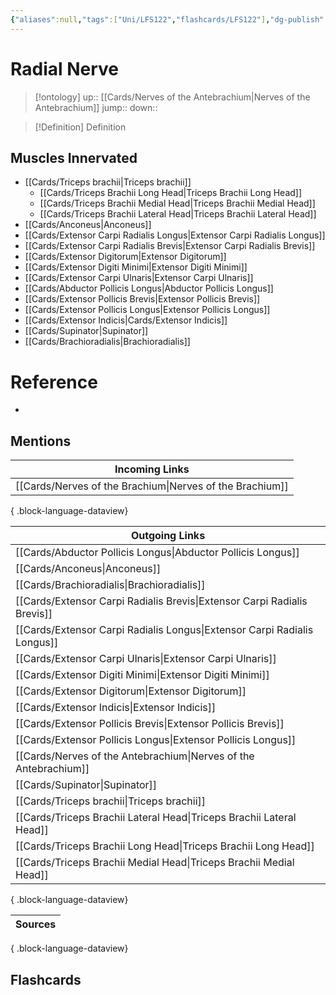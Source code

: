 ```yaml
---
{"aliases":null,"tags":["Uni/LFS122","flashcards/LFS122"],"dg-publish":true,"permalink":"/cards/radial-nerve/","dgPassFrontmatter":true}
---
```


# Radial Nerve

> [!ontology]
> up:: [[Cards/Nerves of the Antebrachium\|Nerves of the Antebrachium]]
> jump:: 
> down:: 

> [!Definition] Definition

## Muscles Innervated

- [[Cards/Triceps brachii\|Triceps brachii]]
	- [[Cards/Triceps Brachii Long Head\|Triceps Brachii Long Head]]
	- [[Cards/Triceps Brachii Medial Head\|Triceps Brachii Medial Head]]
	- [[Cards/Triceps Brachii Lateral Head\|Triceps Brachii Lateral Head]]
- [[Cards/Anconeus\|Anconeus]]
- [[Cards/Extensor Carpi Radialis Longus\|Extensor Carpi Radialis Longus]]
- [[Cards/Extensor Carpi Radialis Brevis\|Extensor Carpi Radialis Brevis]]
- [[Cards/Extensor Digitorum\|Extensor Digitorum]]
- [[Cards/Extensor Digiti Minimi\|Extensor Digiti Minimi]]
- [[Cards/Extensor Carpi Ulnaris\|Extensor Carpi Ulnaris]]
- [[Cards/Abductor Pollicis Longus\|Abductor Pollicis Longus]]
- [[Cards/Extensor Pollicis Brevis\|Extensor Pollicis Brevis]]
- [[Cards/Extensor Pollicis Longus\|Extensor Pollicis Longus]]
- [[Cards/Extensor Indicis\|Cards/Extensor Indicis]]
- [[Cards/Supinator\|Supinator]]
- [[Cards/Brachioradialis\|Brachioradialis]]

# Reference

- 

## Mentions

| Incoming Links                                              |
| ----------------------------------------------------------- |
| [[Cards/Nerves of the Brachium\|Nerves of the Brachium]] |

{ .block-language-dataview}

| Outgoing Links                                                              |
| --------------------------------------------------------------------------- |
| [[Cards/Abductor Pollicis Longus\|Abductor Pollicis Longus]]             |
| [[Cards/Anconeus\|Anconeus]]                                             |
| [[Cards/Brachioradialis\|Brachioradialis]]                               |
| [[Cards/Extensor Carpi Radialis Brevis\|Extensor Carpi Radialis Brevis]] |
| [[Cards/Extensor Carpi Radialis Longus\|Extensor Carpi Radialis Longus]] |
| [[Cards/Extensor Carpi Ulnaris\|Extensor Carpi Ulnaris]]                 |
| [[Cards/Extensor Digiti Minimi\|Extensor Digiti Minimi]]                 |
| [[Cards/Extensor Digitorum\|Extensor Digitorum]]                         |
| [[Cards/Extensor Indicis\|Extensor Indicis]]                             |
| [[Cards/Extensor Pollicis Brevis\|Extensor Pollicis Brevis]]             |
| [[Cards/Extensor Pollicis Longus\|Extensor Pollicis Longus]]             |
| [[Cards/Nerves of the Antebrachium\|Nerves of the Antebrachium]]         |
| [[Cards/Supinator\|Supinator]]                                           |
| [[Cards/Triceps brachii\|Triceps brachii]]                               |
| [[Cards/Triceps Brachii Lateral Head\|Triceps Brachii Lateral Head]]     |
| [[Cards/Triceps Brachii Long Head\|Triceps Brachii Long Head]]           |
| [[Cards/Triceps Brachii Medial Head\|Triceps Brachii Medial Head]]       |

{ .block-language-dataview}

| Sources |
| ------- |

{ .block-language-dataview}

## Flashcards